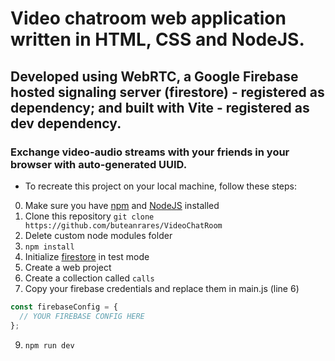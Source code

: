 # Video chatroom web application written in HTML, CSS and NodeJS.

## Developed using WebRTC, a Google Firebase hosted signaling server (firestore) - registered as dependency; and built with Vite - registered as dev dependency. 

### Exchange video-audio streams with your friends in your browser with auto-generated UUID.

- To recreate this project on your local machine, follow these steps:
0. Make sure you have [npm](https://www.npmjs.com/get-npm) and [NodeJS](https://nodejs.org/en/download/) installed
1. Clone this repository `git clone https://github.com/buteanrares/VideoChatRoom`
2. Delete custom node modules folder
3. `npm install`
4. Initialize [firestore](https://console.firebase.google.com/) in test mode
5. Create a web project
6. Create a collection called `calls`
7. Copy your firebase credentials and replace them in main.js (line 6)
```javascript
const firebaseConfig = {
  // YOUR FIREBASE CONFIG HERE
};
```
9. `npm run dev`
